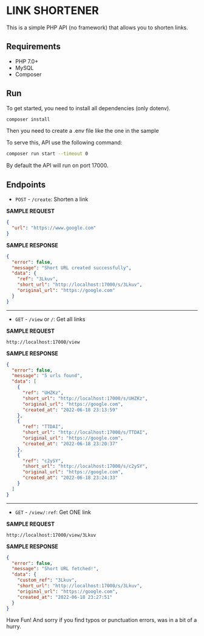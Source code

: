 # LINK SHORTENER

This is a simple PHP API (no framework) that allows you to shorten links.

## Requirements

- PHP 7.0+
- MySQL
- Composer

## Run

To get started, you need to install all dependencies (only dotenv).

```bash
composer install
```

Then you need to create a .env file like the one in the sample

To serve this, API use the following command:

```bash
composer run start --timeout 0
```

By default the API will run on port 17000.

## Endpoints

- `POST` - `/create`: Shorten a link

**SAMPLE REQUEST**

```json
{
  "url": "https://www.google.com"
}
```

**SAMPLE RESPONSE**

```json
{
  "error": false,
  "message": "Short URL created successfully",
  "data": {
    "ref": "3Lkuv",
    "short_url": "http://localhost:17000/s/3Lkuv",
    "original_url": "https://google.com"
  }
}
```

---

- `GET` - `/view` or `/`: Get all links

**SAMPLE REQUEST**

```
http://localhost:17000/view
```

**SAMPLE RESPONSE**

```json
{
  "error": false,
  "message": "5 urls found",
  "data": [
    {
      "ref": "UHZKz",
      "short_url": "http://localhost:17000/s/UHZKz",
      "original_url": "https://google.com",
      "created_at": "2022-06-18 23:13:59"
    },
    {
      "ref": "TTDAI",
      "short_url": "http://localhost:17000/s/TTDAI",
      "original_url": "https://google.com",
      "created_at": "2022-06-18 23:20:37"
    },
    {
      "ref": "c2ySY",
      "short_url": "http://localhost:17000/s/c2ySY",
      "original_url": "https://google.com",
      "created_at": "2022-06-18 23:24:33"
    }
  ]
}
```

---

- `GET` - `/view/:ref`: Get ONE link

**SAMPLE REQUEST**

```
http://localhost:17000/view/3Lkuv
```

**SAMPLE RESPONSE**

```json
{
  "error": false,
  "message": "Short URL fetched!",
  "data": {
    "custom_ref": "3Lkuv",
    "short_url": "http://localhost:17000/s/3Lkuv",
    "original_url": "https://google.com",
    "created_at": "2022-06-18 23:27:51"
  }
}
```

Have Fun! And sorry if you find typos or punctuation errors, was in a bit of a hurry.
